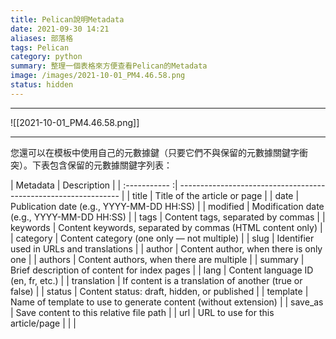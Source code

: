 ```yaml
---
title: Pelican說明Metadata
date: 2021-09-30 14:21
aliases: 部落格 
tags: Pelican
category: python
summary: 整理一個表格來方便查看Pelican的Metadata
image: /images/2021-10-01_PM4.46.58.png
status: hidden
---
```

---

![[2021-10-01_PM4.46.58.png]]

---
您還可以在模板中使用自己的元數據鍵（只要它們不與保留的元數據關鍵字衝突）。下表包含保留的元數據關鍵字列表：

| Metadata    | Description                                                     |
| :----------- :| --------------------------------------------------------------- |
| title       | Title of the article or page                                    |
| date        | Publication date (e.g., YYYY-MM-DD HH:SS)                       |
| modified    | Modification date (e.g., YYYY-MM-DD HH:SS)                      |
| tags        | Content tags, separated by commas                               |
| keywords    | Content keywords, separated by commas (HTML content only)       |
| category    | Content category (one only — not multiple)                      |
| slug        | Identifier used in URLs and translations                        |
| author      | Content author, when there is only one                          |
| authors     | Content authors, when there are multiple                        |
| summary     | Brief description of content for index pages                    |
| lang        | Content language ID (en, fr, etc.)                              |
| translation | If content is a translation of another (true or false)          |
| status      | Content status: draft, hidden, or published                     |
| template    | Name of template to use to generate content (without extension) |
| save_as     | Save content to this relative file path                         |
| url         | URL to use for this article/page                                |            |                                                                 |
